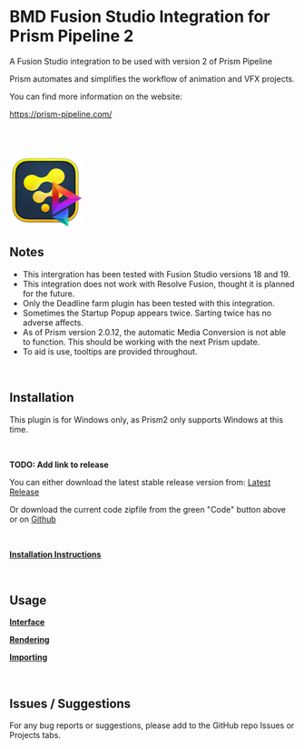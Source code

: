 # **BMD Fusion Studio Integration for Prism Pipeline 2**
A Fusion Studio integration to be used with version 2 of Prism Pipeline 

Prism automates and simplifies the workflow of animation and VFX projects.

You can find more information on the website:

https://prism-pipeline.com/

<br/><br/>

![Prism](Docs/DocsImages/Fusion-Prism.png)

## **Notes**

- This intergration has been tested with Fusion Studio versions 18 and 19.
- This integration does not work with Resolve Fusion, thought it is planned for the future.
- Only the Deadline farm plugin has been tested with this integration.
- Sometimes the Startup Popup appears twice.  Sarting twice has no adverse affects.
- As of Prism version 2.0.12, the automatic Media Conversion is not able to function.  This should be working with the next Prism update.
- To aid is use, tooltips are provided throughout.

<br/>

## **Installation**

This plugin is for Windows only, as Prism2 only supports Windows at this time.

<br/>

**TODO: Add link to release**

You can either download the latest stable release version from: [Latest Release](https://github.com/Animatect/Prism2_PluginFusion/releases/latest)

Or download the current code zipfile from the green "Code" button above or on [Github](https://github.com/Animatect/Prism2_PluginFusion)

<br/>

[**Installation Instructions**](Docs/Installation.md)

<br/>

## **Usage**

[**Interface**](Docs/Interface.md)

[**Rendering**](Docs/Rendering.md)

[**Importing**](Docs/Importing.md)


<br/>


## **Issues / Suggestions**

For any bug reports or suggestions, please add to the GitHub repo Issues or Projects tabs.
